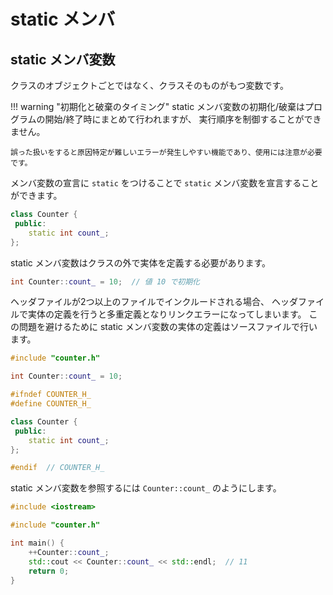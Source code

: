 # static メンバ

## static メンバ変数

クラスのオブジェクトごとではなく、クラスそのものがもつ変数です。

!!! warning "初期化と破棄のタイミング"
    static メンバ変数の初期化/破棄はプログラムの開始/終了時にまとめて行われますが、
    実行順序を制御することができません。

    誤った扱いをすると原因特定が難しいエラーが発生しやすい機能であり、使用には注意が必要です。

メンバ変数の宣言に `static` をつけることで `static` メンバ変数を宣言することができます。

```cpp
class Counter {
 public:
    static int count_;
};
```

static メンバ変数はクラスの外で実体を定義する必要があります。

```cpp
int Counter::count_ = 10;  // 値 10 で初期化
```

ヘッダファイルが2つ以上のファイルでインクルードされる場合、
ヘッダファイルで実体の定義を行うと多重定義となりリンクエラーになってしまいます。
この問題を避けるために static メンバ変数の実体の定義はソースファイルで行います。

```cpp tab="counter.cc"
#include "counter.h"

int Counter::count_ = 10;
```

```cpp tab="counter.h"
#ifndef COUNTER_H_
#define COUNTER_H_

class Counter {
 public:
    static int count_;
};

#endif  // COUNTER_H_
```

static メンバ変数を参照するには `Counter::count_` のようにします。

```cpp
#include <iostream>

#include "counter.h"

int main() {
    ++Counter::count_;
    std::cout << Counter::count_ << std::endl;  // 11
    return 0;
}
```

<!-- TODO: staticメンバ関数の説明 -->
